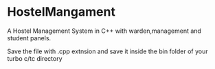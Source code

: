 # HostelMangament
A Hostel Management System in C++ with warden,management and student panels.

Save the file with .cpp extnsion and save it inside the bin folder of your turbo c/tc directory
